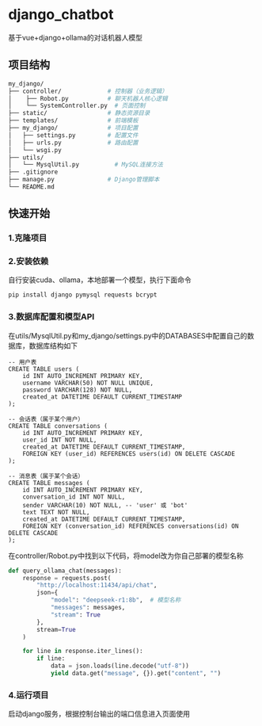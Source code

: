 # django_chatbot
基于vue+django+ollama的对话机器人模型
## 项目结构
```bash
my_django/
├── controller/             # 控制器（业务逻辑）
│    ├── Robot.py           # 聊天机器人核心逻辑
│    └── SystemController.py  # 页面控制
├── static/                 # 静态资源目录
├── templates/              # 前端模板
├── my_django/              # 项目配置
│   ├── settings.py         # 配置文件
│   ├── urls.py             # 路由配置
│   └── wsgi.py
├── utils/                  
│   └── MysqlUtil.py          # MySQL连接方法
├── .gitignore              
├── manage.py               # Django管理脚本
└── README.md      
```
## 快速开始
### 1.克隆项目
### 2.安装依赖
自行安装cuda、ollama，本地部署一个模型，执行下面命令
```bash
pip install django pymysql requests bcrypt
```
### 3.数据库配置和模型API
在utils/MysqlUtil.py和my_django/settings.py中的DATABASES中配置自己的数据库，数据库结构如下
```mysql
-- 用户表
CREATE TABLE users (
    id INT AUTO_INCREMENT PRIMARY KEY,
    username VARCHAR(50) NOT NULL UNIQUE,
    password VARCHAR(128) NOT NULL,
    created_at DATETIME DEFAULT CURRENT_TIMESTAMP
);

-- 会话表（属于某个用户）
CREATE TABLE conversations (
    id INT AUTO_INCREMENT PRIMARY KEY,
    user_id INT NOT NULL,
    created_at DATETIME DEFAULT CURRENT_TIMESTAMP,
    FOREIGN KEY (user_id) REFERENCES users(id) ON DELETE CASCADE
);

-- 消息表（属于某个会话）
CREATE TABLE messages (
    id INT AUTO_INCREMENT PRIMARY KEY,
    conversation_id INT NOT NULL,
    sender VARCHAR(10) NOT NULL, -- 'user' 或 'bot'
    text TEXT NOT NULL,
    created_at DATETIME DEFAULT CURRENT_TIMESTAMP,
    FOREIGN KEY (conversation_id) REFERENCES conversations(id) ON DELETE CASCADE
);
```
在controller/Robot.py中找到以下代码，将model改为你自己部署的模型名称
```python
def query_ollama_chat(messages):
    response = requests.post(
        "http://localhost:11434/api/chat",
        json={
            "model": "deepseek-r1:8b",  # 模型名称
            "messages": messages,
            "stream": True
        },
        stream=True
    )

    for line in response.iter_lines():
        if line:
            data = json.loads(line.decode("utf-8"))
            yield data.get("message", {}).get("content", "")
```
### 4.运行项目
启动django服务，根据控制台输出的端口信息进入页面使用
